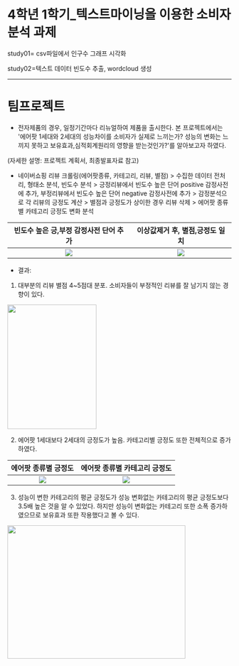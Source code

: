 
# 4학년 1학기_텍스트마이닝을 이용한 소비자분석 과제

study01= csv파일에서 인구수 그래프 시각화

study02=텍스트 데이터 빈도수 추출, wordcloud 생성


-----------------------------------------------------------


# 팀프로젝트 
* 전자제품의 경우, 일정기간마다 리뉴얼하여 제품을 출시한다. 
본 프로젝트에서는 '에어팟 1세대와 2세대의 성능차이를 소비자가 실제로 느끼는가? 성능의 변화는 느끼지 못하고 보유효과,심적회계원리의 영향을 받는것인가?'를 알아보고자 하였다.

(자세한 설명: 프로젝트 계획서, 최종발표자료 참고)

* 네이버쇼핑 리뷰 크롤링(에어팟종류, 카테고리, 리뷰, 별점) > 수집한 데이터 전처리, 형태소 분석, 빈도수 분석 > 긍정리뷰에서 빈도수 높은 단어 positive 감정사전에 추가, 부정리뷰에서 빈도수 높은 단어 negative 감정사전에 추가 > 감정분석으로 각 리뷰의 긍정도 계산 > 별점과 긍정도가 상이한 경우 리뷰 삭제 > 에어팟 종류별 카테고리 긍정도 변화 분석
 
빈도수 높은 긍,부정 감정사전 단어 추가  |  이상값제거 후, 별점,긍정도 일치
:------------------------------------:|:-------------------------:
![](https://user-images.githubusercontent.com/57060127/85818881-d2603600-b7ac-11ea-89fe-a3ee3220bbaa.png)  |  ![](https://user-images.githubusercontent.com/57060127/85818955-076c8880-b7ad-11ea-9ce8-60ebcd9cc878.png)

 



* 결과: 
 1. 대부분의 리뷰 별점 4~5점대 분포. 소비자들이 부정적인 리뷰를 잘 남기지 않는 경향이 있다.
 <img src="https://user-images.githubusercontent.com/57060127/85818322-55808c80-b7ab-11ea-9131-c54188373a14.png" width="200" height="280">
 
 2. 에어팟 1세대보다 2세대의 긍정도가 높음. 카테고리별 긍정도 또한 전체적으로 증가하였다.
 
 에어팟 종류별 긍정도  |  에어팟 종류별 카테고리 긍정도
:------------------------------------:|:-------------------------:
![](https://user-images.githubusercontent.com/57060127/85819556-fde42000-b7ae-11ea-9e78-b491f47f55b7.png)  |  ![](https://user-images.githubusercontent.com/57060127/85819171-d476c480-b7ad-11ea-9a4c-092396b1306c.png)

3. 성능이 변한 카테고리의 평균 긍정도가 성능 변화없는 카테고리의 평균 긍정도보다 3.5배 높은 것을 알 수 있었다. 하지만 성능이 변화없는 카테고리 또한 소폭 증가하였으므로 보유효과 또한 작용했다고 볼 수 있다. 
<img src="https://user-images.githubusercontent.com/57060127/85819784-c2962100-b7af-11ea-9898-5275c2f2ff14.png" width="400" height="300">

